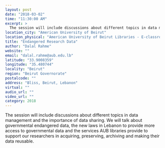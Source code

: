 ```yaml
---
layout: post
date: "2018-03-02"
time: "11:30:00 AM"
excerpt: >
  The session will include discussions about different topics in data management and the importance of data sharing. We will talk about ...
location_city: "American University of Beirut"
location_physical: "American University of Beirut Libraries - E-classroom"
title: "Endangered Research Data"
author: "Dalal Rahme"
website: ""
email: "dalal.rahme@aub.edu.lb"
latitude: "33.9008359"
longitude: "35.480744"
locality: "Beirut"
region: "Beirut Governorate"
postalcode: ""
address: "Bliss, Beirut, Lebanon"
virtual: ""
audio_url: ""
video_url: ""
category: 2018
---
```


The session will include discussions about different topics in data management and the importance of data sharing. We will talk about governmental endangered data, the new laws in Lebanon to provide more access to governmental data and the services AUB libraries provide to support our researchers in acquiring, preserving, archiving and making their data reusable. 
